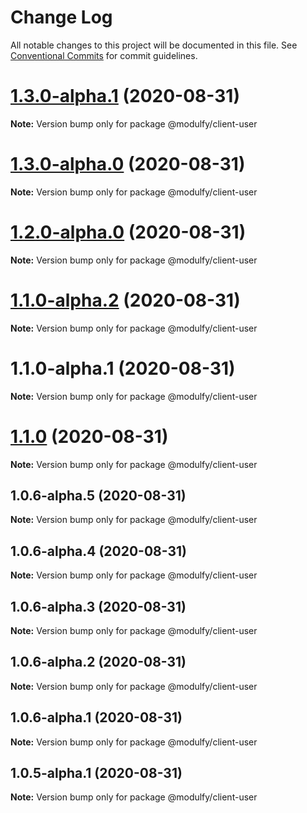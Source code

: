 # Change Log

All notable changes to this project will be documented in this file.
See [Conventional Commits](https://conventionalcommits.org) for commit guidelines.

# [1.3.0-alpha.1](https://github.com/jmrapp1/Modulfy/compare/@modulfy/client-user@1.3.0-alpha.0...@modulfy/client-user@1.3.0-alpha.1) (2020-08-31)

**Note:** Version bump only for package @modulfy/client-user





# [1.3.0-alpha.0](https://github.com/jmrapp1/Modulfy/compare/@modulfy/client-user@1.2.0-alpha.0...@modulfy/client-user@1.3.0-alpha.0) (2020-08-31)

**Note:** Version bump only for package @modulfy/client-user





# [1.2.0-alpha.0](https://github.com/jmrapp1/Modulfy/compare/@modulfy/client-user@1.1.0-alpha.2...@modulfy/client-user@1.2.0-alpha.0) (2020-08-31)

**Note:** Version bump only for package @modulfy/client-user





# [1.1.0-alpha.2](https://github.com/jmrapp1/Modulfy/compare/@modulfy/client-user@1.1.0...@modulfy/client-user@1.1.0-alpha.2) (2020-08-31)

**Note:** Version bump only for package @modulfy/client-user





# 1.1.0-alpha.1 (2020-08-31)

**Note:** Version bump only for package @modulfy/client-user





# [1.1.0](https://github.com/jmrapp1/Modulfy/compare/@modulfy/client-user@1.0.6-alpha.5...@modulfy/client-user@1.1.0) (2020-08-31)

**Note:** Version bump only for package @modulfy/client-user





## 1.0.6-alpha.5 (2020-08-31)

**Note:** Version bump only for package @modulfy/client-user





## 1.0.6-alpha.4 (2020-08-31)

**Note:** Version bump only for package @modulfy/client-user





## 1.0.6-alpha.3 (2020-08-31)

**Note:** Version bump only for package @modulfy/client-user





## 1.0.6-alpha.2 (2020-08-31)

**Note:** Version bump only for package @modulfy/client-user





## 1.0.6-alpha.1 (2020-08-31)

**Note:** Version bump only for package @modulfy/client-user





## 1.0.5-alpha.1 (2020-08-31)

**Note:** Version bump only for package @modulfy/client-user

